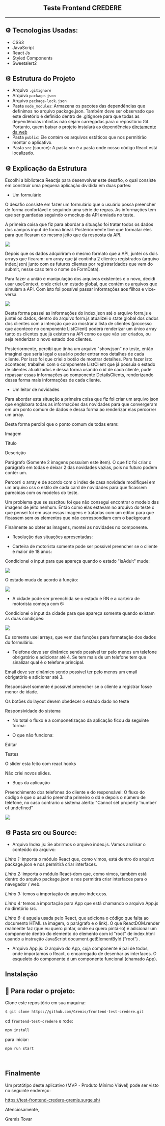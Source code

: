 <h2 align="center">Teste Frontend CREDERE</h2>

<hr/>

## ⚙️ Tecnologias Usadas:

- CSS3
- JavaScript
- React Js
- Styled Components
- Sweetalert2

## ⚙️ Estrutura do Projeto

- Arquivo `.gitignore`
- Arquivo `package.json`
- Arquivo `package-lock.json`
- Pasta `node_modules`: Armazena os pacotes das dependências que definimos no arquivo package.json. Também deve ser observado que este diretório é definido dentro de .gitignore para que todas as dependências infinitas não sejam carregadas para o repositório Git. Portanto, quem baixar o projeto instalará as dependências [diretamente da web](https://www.npmjs.com/)
- Pasta `public`: Ele contém os arquivos estáticos que nos permitirão montar o aplicativo.
- Pasta `src` (source): A pasta src é a pasta onde nosso código React está localizado.

## ⚙️ Explicação da Estrutura

Escolhi a biblioteca Reactjs para desenvolver este desafio, o qual consiste em construir uma pequena aplicação dividida em duas partes:

- Um formulário

O desafio consiste em fazer um formulário que o usuário possa preencher de forma confortável e seguindo uma série de regras. As informações tem que ser guardadas seguindo o mockup da API enviada no teste.

A primeira coisa que fiz para abordar a situação foi tratar todos os dados dos campos input de forma lineal. Posteriormente tive que formatar eles para que ficaram do mesmo jeito que da resposta da API.

![](mockup_api.png)

Depois que os dados adquiriram o mesmo formato que a API, juntei os dois arrays que ficaram: um array que já continha 2 clientes registrados (arquivo index.json) junto com os futuros clientes por registrar(dados que vem do submit, nesse caso tem o nome de FormData).

Para fazer a união e manipulação dos arquivos existentes e o novo, decidi usar useContext, onde criei um estado global, que contém os arquivos que simulam a API. Com isto foi possível passar informações aos filhos e vice-versa.

![](join_mockup.png)

Desta forma passei as informações do index.json até o arquivo form.js e juntei os dados, dentro do arquivo form.js atualizei o state global dos dados dos clientes com a intenção que ao mostrar a lista de clientes (processo que acontece no componente ListClient) poderá renderizar um único array tanto os clientes que já existem na API como os que vão ser criados, ou seja renderizar o novo estado dos clientes.

Posteriormente, percibi que tinha um arquivo "show.json" no teste, então imaginei que seria legal o usuário poder entrar nos detalhes de cada cliente. Por isso foi que criei o botão de mostrar detalhes. Para fazer isto acontecer, trabalhei com o componente ListClient que já possuía o estado de clientes atualizados e dessa forma usando o id de cada cliente, pude repassar essas informações ao componente DetailsClients, renderizando dessa forma mais informações de cada cliente.

- Um leitor de novidades

Para abordar esta situação a primeira coisa que fiz foi criar um arquivo json que englobara todas as informações das novidades para que convergeram em um ponto comum de dados e dessa forma ao renderizar elas percorrer um array.

Desta forma percibi que o ponto comum de todas eram:

Imagem

Título

Descrição

Parágrafo (Somente 2 imagens possuíam este item). O que fiz foi criar o parágrafo em todas e deixar 2 das novidades vazias, pois no futuro podem conter um.

Percorri o array e de acordo com o index de casa novidade modifiquei em um arquivo css o estilo de cada card de novidades para que ficassem parecidas com os modelos do teste.

Um problema que se suscitou foi que não consegui encontrar o modelo das imagens de jeito nenhum. Então como elas estavam no arquivo do teste o que pensei foi em usar essas imagens e tratarlas com um editor para que ficassem sem os elementos que não correspondiam com o background.

Finalmente ao obter as imagens, montei as novidades no componente.

- Resolução das situações apresentadas:

- Carteira de motorista somente pode ser possível preencher se o cliente é maior de 18 anos:

Condicionei o input para que apareça quando o estado "isAdult" mude:

![](carteira.png)

O estado muda de acordo à função:

![](isage.png)

- A cidade pode ser preenchida se o estado é RN e a carteira de motorista começa com 6:

Condicionei o input da cidade para que apareça somente quando existam as duas condições:

![](isage.png)

Eu somente usei arrays, que vem das funções para formatação dos dados do formulário.

- Telefone deve ser dinâmico sendo possível ter pelo menos um telefone obrigatório e adicionar até 4. Se tem mais de um telefone tem que sinalizar qual é o telefone principal.

Email deve ser dinâmico sendo possível ter pelo menos um email obrigatório e adicionar até 3.

Responsável somente é possível preencher se o cliente a registrar fosse menor de idade.

Os botões do layout devem obedecer o estado dado no teste

Responsividade do sistema

- No total o fluxo e a componetizaçao da aplicação ficou da seguinte forma:

- O que não funciona:

Editar

Testes

O slider esta feito com react hooks

Não criei novos slides.

- Bugs da aplicação

Preenchimento dos telefones do cliente e do responsável: O fluxo do código é que o usuário preencha primeiro o dd e depois o número de telefone, no caso contrario o sistema alerta: "Cannot set property 'number' of undefined"

![](bug_phone.png)


## ⚙️ Pasta src ou Source:

- Arquivo Index.js:
  Se abrirmos o arquivo index.js. Vamos analisar o conteúdo do arquivo:

_Linha 1:_ importa o módulo React que, como vimos, está dentro do arquivo package.json e nos permitirá criar interfaces.

_Linha 2:_ importa o módulo React-dom que, como vimos, também está dentro do arquivo package.json e nos permitirá criar interfaces para o navegador / web.

_Linha 3:_ temos a importação do arquivo index.css.

_Linha 4:_ temos a importação para App que está chamando o arquivo App.js no diretório src.

_Linha 6:_ é aquela usada pelo React, que adiciona o código que falta ao documento HTML (a imagem, o parágrafo e o link). O que ReactDOM.render realmente faz (que eu quero pintar, onde eu quero pintá-lo) é adicionar um componente dentro do elemento do elemento com id "root" de index.html usando a instrução JavaScript document.getElementById ("root") .

- Arquivo App.js:
  O arquivo do App, cuja componente é pai de todos, onde importamos o React, o encarregado de desenhar as interfaces.
  O esqueleto do componente é um componente funcional (chamado App).

## Instalação

## 🏁 Para rodar o projeto:

Clone este repositório em sua máquina:

```bash
$ git clone https://github.com/Gremis/frontend-test-credere.git
```

cd `frontend-test-credere` e rode:

```bash
npm install
```

para iniciar:

```bash
npm run start
```

<br/>

## Finalmente

Um protótipo deste aplicativo (MVP - Produto Mínimo Viável) pode ser visto no seguinte endereço:

https://test-frontend-credere-gremis.surge.sh/

Atenciosamente,

Gremis Tovar
